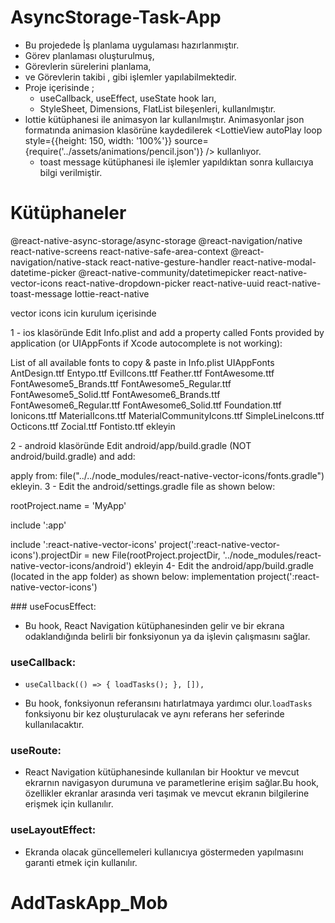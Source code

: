 # AsyncStorage-Task-App
- Bu projedede İş planlama uygulaması hazırlanmıştır.
- Görev planlaması oluşturulmuş,
- Görevlerin sürelerini planlama,
- ve Görevlerin takibi , gibi işlemler yapılabilmektedir.
- Proje içerisinde ;
  - useCallback, useEffect, useState hook ları,
  - StyleSheet, Dimensions, FlatList bileşenleri,
  kullanılmıştır.
- lottie kütüphanesi ile animasyon lar kullanılmıştır.
    Animasyonlar json formatında animasion klasörüne kaydedilerek 
      <LottieView
            autoPlay
            loop
            style={{height: 150, width: '100%'}}
            source={require('../assets/animations/pencil.json')}
          />
        kullanlıyor.
  - toast message kütüphanesi ile işlemler yapıldıktan sonra kullaıcıya bilgi verilmiştir.
# Kütüphaneler
@react-native-async-storage/async-storage
@react-navigation/native
react-native-screens react-native-safe-area-context
@react-navigation/native-stack
react-native-gesture-handler
react-native-modal-datetime-picker @react-native-community/datetimepicker
react-native-vector-icons
react-native-dropdown-picker
react-native-uuid
react-native-toast-message
lottie-react-native


vector icons icin kurulum içerisinde

1 - ios klasöründe
   Edit Info.plist and add a property called Fonts provided by application (or UIAppFonts if Xcode autocomplete is not working):

List of all available fonts to copy & paste in Info.plist
<key>UIAppFonts</key>
<array>
  <string>AntDesign.ttf</string>
  <string>Entypo.ttf</string>
  <string>EvilIcons.ttf</string>
  <string>Feather.ttf</string>
  <string>FontAwesome.ttf</string>
  <string>FontAwesome5_Brands.ttf</string>
  <string>FontAwesome5_Regular.ttf</string>
  <string>FontAwesome5_Solid.ttf</string>
  <string>FontAwesome6_Brands.ttf</string>
  <string>FontAwesome6_Regular.ttf</string>
  <string>FontAwesome6_Solid.ttf</string>
  <string>Foundation.ttf</string>
  <string>Ionicons.ttf</string>
  <string>MaterialIcons.ttf</string>
  <string>MaterialCommunityIcons.ttf</string>
  <string>SimpleLineIcons.ttf</string>
  <string>Octicons.ttf</string>
  <string>Zocial.ttf</string>
  <string>Fontisto.ttf</string>
</array> ekleyin

2 - android klasöründe 
Edit android/app/build.gradle (NOT android/build.gradle) and add:

apply from: file("../../node_modules/react-native-vector-icons/fonts.gradle")
ekleyin.
3 - Edit the android/settings.gradle file as shown below:

rootProject.name = 'MyApp'

include ':app'

include ':react-native-vector-icons'
project(':react-native-vector-icons').projectDir = new File(rootProject.projectDir, '../node_modules/react-native-vector-icons/android')
ekleyin
4- Edit the android/app/build.gradle (located in the app folder) as shown below:
implementation project(':react-native-vector-icons')


### useFocusEffect:

- Bu hook, React Navigation kütüphanesinden gelir ve bir ekrana odaklandığında belirli bir fonksiyonun ya da işlevin çalışmasını sağlar.

### useCallback:

- `useCallback(() => {
  loadTasks();
}, []),`

- Bu hook, fonksiyonun referansını hatırlatmaya yardımcı olur.`loadTasks` fonksiyonu bir kez oluşturulacak ve aynı referans her seferinde kullanılacaktır.

### useRoute:

- React Navigation kütüphanesinde kullanılan bir Hooktur ve mevcut ekrarnın navigasyon durumuna ve parametlerine erişim sağlar.Bu hook, özellikler ekranlar arasında veri taşımak ve mevcut ekranın bilgilerine erişmek için kullanılır.

### useLayoutEffect:

- Ekranda olacak güncellemeleri kullanıcıya göstermeden yapılmasını garanti etmek için kullanılır.
# AddTaskApp_Mob
